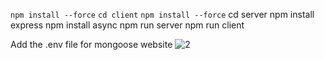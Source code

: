 `npm install --force`
`cd client`
`npm install --force`
cd server
npm install express
npm install async
npm run server
npm run client

Add the .env file for mongoose website
![2](https://github.com/user-attachments/assets/55a7ddd6-93af-4d9e-b64d-24d0a2f93710)

